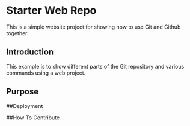 # Starter Web Repo

This is a simple website project for showing how to use Git and Github together.

## Introduction 

This example is to show different parts of the Git repository and various commands using a web project.

## Purpose

##Deployment

##How To Contribute 
